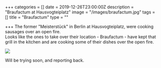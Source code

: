 +++
categories = []
date = 2019-12-26T23:00:00Z
description = "Braufactum at Hausvogteiplatz"
image = "/images/braufactum.jpg"
tags = []
title = "Braufactum"
type = ""

+++
The former "Meisterstück" in Berlin at Hausvogteiplatz, were cooking sausages over an open fire.  
Looks like the ones to take over their location - Braufactum - have kept that grill in the kitchen and are cooking some of their dishes over the open fire.

![](/images/braufactum.jpg)

Will be trying soon, and reporting back.